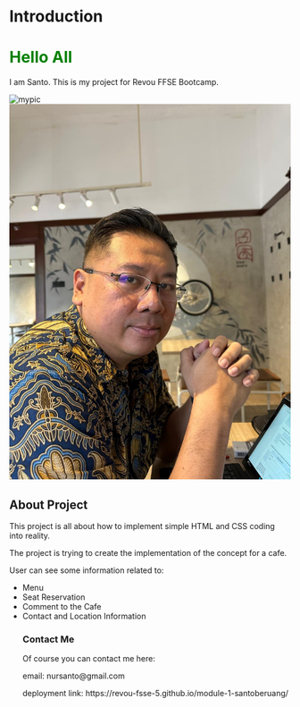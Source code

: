 # Introduction

<h1 style="color: green">Hello All</h1>

I am Santo.
This is my project for Revou FFSE Bootcamp.

<img src=./RevouAssignment/pic/picme.jpeg alt="mypic" width="300"></img>
![santo](pic/picme.jpeg)

## About Project

<p>This project is all about how to implement simple HTML and CSS coding into reality.</p>
<p>The project is trying to create the implementation of the concept for a cafe.</p>
<p>User can see some information related to:</p>
<ul>
<li>Menu</li>
<li>Seat Reservation</li>
<li>Comment to the Cafe</li>
<li>Contact and Location Information</li>

### Contact Me

<p>Of course you can contact me here: </p> 
<p>email: nursanto@gmail.com</p>
<p>deployment link:  https://revou-fsse-5.github.io/module-1-santoberuang/</p>
